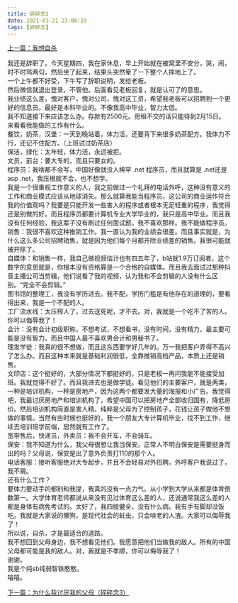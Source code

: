 ```yaml
---
title: 碎碎念2
date: 2021-01-21 23:08:19
tags: [碎碎念]
---
```

[上一篇：我想自杀](/?po=ssn)  

我还是辞职了。今天星期四，我在家休息，早上开始就在被窝里不安分，哭，闹，时不时骂两句，然后坐了起来，结果头突然晕了一下整个人摔地上了。   
一个上午都不好受，下午写了辞职说明，发给老板。   
然后微信就退出登录，不管他。后面看见老板回复，就是认可了的意思。   
我业绩这么差，愧对客户，愧对公司，愧对这工资，希望我老板可以招聘到一个更好的信息员。最好是本科毕业的。不像我高中毕业，智力太低。   
我不知道接下来应该怎么办。存款有2500元。房租不交的话只能待到2月15日。   
来看看我能做的工作有什么。   
餐饮，奶茶，汉堡：一天到晚站着，体力活，还要背下来很多奶茶配方。我体力不行，还记不住配方。（上班试过奶茶店）   
保洁，绿化：太年轻，体力活，永远被拒。   
文员，前台：要大专的，而且只要女的。   
程序员：我啥都不会写，中国好像就没人稀罕 .net 程序员，而且就算是 .net还是 asp .net，我压根就不会，也不想学。   
我是一个很重视工作意义的人，我之前做过一个礼拜的电话外呼，这种没有意义的工作和商业模式应该从地球消失。那么就算我能当程序员，这公司的商业运作符合我的价值观吗？我要是只能开发一些害人的程序或者根本无足轻重的程序，我觉得还是别做的好。而且程序员都要计算机专业大学毕业的，我只是高中毕业。而且我没有任何经验，我这辈子没有刷过任何面试题。我不喜欢那样。我不能做程序员。   
销售：我很不喜欢这种推销工作。我一直认为我的业绩会很差。而且事实就是，为什么这么多公司招聘销售，就是因为他们每个月都开除业绩差的销售。我很可能就被开除了。   
自媒体：和销售一样，我自己做视频估计也有四五年了，b站就1.9万订阅者，这个数字的意思就是，你根本没有资格算是一个合格的自媒体。而且我去面试过那种抖音主播公司当剪辑，他们说看了我的视频，认为我和不会剪辑的人没有什么区别。“完全不会剪辑。”   
图书馆的整理工，我没有学历进去。我不配，学历门槛是有他存在的道理的，要看得出来，我是一个不配的人。   
工厂流水线：太压榨人了，过去送死呢，才不去。对，我就是一个吃不了苦的人。你可以侮辱我了！   
会计：没有会计初级职称，不想考试，不想看书，没有时间，没有精力，最主要可能是没有智力。而且中国人最不喜欢男会计和男秘书了。   
理发学徒：我真的很不想做，而且这东西要学好几年的。万一我把客户弄得不高兴了怎么办。而且这种本来就是基础利润很低，全靠推销高档产品，本质上还是销售。   
文印店：这个挺好的，大部分情况下都挺好的，只是老板一再问我能不能接受加班。我就觉得不好了。而且我进去也是做学徒。看见他们的主要客户，就是两类，一种是培训机构，一种是房地产，因为这两个都要发大量的海报和小广告。我觉得吧，我最讨厌房地产和培训机构了，希望中国可以把房地产全部收归国有，降低房价。然后培训机构简直是害人精，纯粹是父母为了控制孩子，花钱让孩子做他不想做的事情。当然有些时候也挺好的，我一个朋友大专计算机毕业，找不到工作，继续去培训班学前端，居然就有工作了。   
宽带售后，快递员，外卖员：我不会开车，不会骑车。   
保安：我不知道为什么，我父母很想让我当保安。正常人不明白保安是需要挺身而出的吗？父母说，保安是出了意外负责打110的那个人。   
电话客服：接听客服绝对大专起步，并且不会轻易对外招聘。外呼客户我说过了，我不屑。   
还有什么工作？   
要体力要动手的都别和我提，我真的没有一点力气。从小学到大学从来都是体育倒数第一。大学体育老师都说从来没有见过体育这么差的人，还说通常我这么差的人都是身体有病免考试的。太好了，我四肢健全，没有什么病。我有手有脚却没饭吃。我就是大家说的懒狗，是现代社会的蛀虫，只会啃老的人渣。大家可以侮辱我了！   
所以说，自杀，才是最适合的道路。   
我不想回到父母身边，我不想看见他们。我愿意把他们当做我的敌人。所有的中国父母都可能是我的敌人。对，我就是不孝顺，你可以侮辱我了！   
谢谢。   
我是个纯sb纯弱智铁憨憨。   
嘻嘻。
 
[下一篇：为什么我讨厌我的父母（碎碎念3）](/?po=ssn3)   
